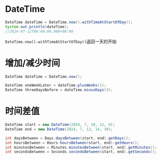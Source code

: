 # DateTime

```java
DateTime dateTime = DateTime.now().withTimeAtStartOfDay();
System.out.println(dateTime);
//2024-07-12T00:00:00.000+08:00 
```

`DateTime.now().withTimeAtStartOfDay()`返回一天的开始

# 增加/减少时间

```java
DateTime dateTime = DateTime.now();

DateTime oneWeekLater = dateTime.plusWeeks(1);
DateTime threeDaysBefore = dateTime.minusDays(3);
```

# 时间差值

```java
DateTime start = new DateTime(2024, 7, 10, 12, 0);
DateTime end = new DateTime(2024, 7, 12, 14, 30);

int daysBetween = Days.daysBetween(start, end).getDays();
int hoursBetween = Hours.hoursBetween(start, end).getHours();
int minutesBetween = Minutes.minutesBetween(start, end).getMinutes();
int secondsBetween = Seconds.secondsBetween(start, end).getSeconds();
```

